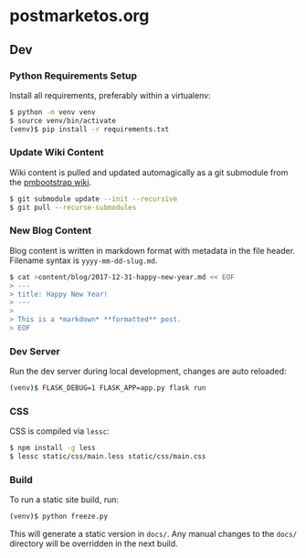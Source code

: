 # postmarketos.org

## Dev

### Python Requirements Setup

Install all requirements, preferably within a virtualenv:

```bash
$ python -m venv venv
$ source venv/bin/activate
(venv)$ pip install -r requirements.txt
```

### Update Wiki Content

Wiki content is pulled and updated automagically as a git submodule from the [pmbootstrap wiki](https://github.com/postmarketOS/pmbootstrap/wiki).

```bash
$ git submodule update --init --recursive
$ git pull --recurse-submodules
```

### New Blog Content

Blog content is written in markdown format with metadata in the file header. Filename syntax is `yyyy-mm-dd-slug.md`.

```bash
$ cat >content/blog/2017-12-31-happy-new-year.md << EOF
> ---
> title: Happy New Year!
> ---
>
> This is a *markdown* **formatted** post.
> EOF
```

### Dev Server

Run the dev server during local development, changes are auto reloaded:

```bash
(venv)$ FLASK_DEBUG=1 FLASK_APP=app.py flask run
```

### CSS

CSS is compiled via `lessc`:

```bash
$ npm install -g less
$ lessc static/css/main.less static/css/main.css
```

### Build

To run a static site build, run:

```bash
(venv)$ python freeze.py
```

This will generate a static version in `docs/`. Any manual changes to the `docs/` directory will be overridden in the next build.
